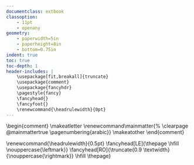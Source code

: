 ```yaml
---
documentclass: extbook
classoption:
    - 11pt
    - openany
geometry:
    - paperwidth=5in
    - paperheight=8in
    - bottom=0.75in
indent: true
toc: true
toc-depth: 1
header-includes: |
    \usepackage[fit,breakall]{truncate}
    \usepackage{comment}
    \usepackage{fancyhdr}
    \pagestyle{fancy}
    \fancyhead{}
    \fancyfoot{}
    \renewcommand{\headrulewidth}{0pt}
---
```

\begin{comment}
    \makeatletter
    \renewcommand\mainmatter{%
    \clearpage
    \@mainmattertrue
    \pagenumbering{arabic}}
    \makeatother
\end{comment}

\renewcommand{\headrulewidth}{0.5pt}
\fancyhead[LE]{\thepage \hfill \nouppercase{\leftmark}}
\fancyhead[RO]{\truncate{0.9 \textwidth}{\nouppercase{\rightmark}} \hfill \thepage}

